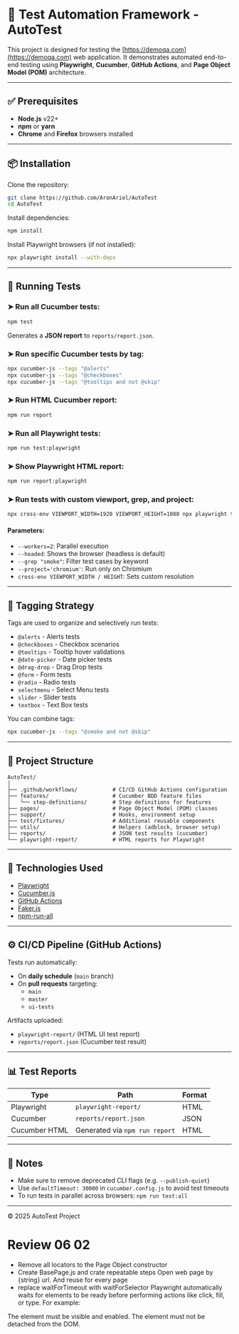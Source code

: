 # 🧪 Test Automation Framework - AutoTest

This project is designed for testing the [https://demoqa.com](https://demoqa.com) web application.
It demonstrates automated end-to-end testing using **Playwright**, **Cucumber**, **GitHub Actions**, and **Page Object Model (POM)** architecture.

---

## ✅ Prerequisites

- **Node.js** v22+
- **npm** or **yarn**
- **Chrome** and **Firefox** browsers installed

---

## 📦 Installation

Clone the repository:

```bash
git clone https://github.com/AronAriel/AutoTest
cd AutoTest
```

Install dependencies:

```bash
npm install
```

Install Playwright browsers (if not installed):

```bash
npx playwright install --with-deps
```

---

## 🚀 Running Tests

### ➤ Run all Cucumber tests:

```bash
npm test
```

Generates a **JSON report** to `reports/report.json`.

### ➤ Run specific Cucumber tests by tag:

```bash
npx cucumber-js --tags "@alerts"
npx cucumber-js --tags "@checkboxes"
npx cucumber-js --tags "@tooltips and not @skip"
```

### ➤ Run HTML Cucumber report:

```bash
npm run report
```

### ➤ Run all Playwright tests:

```bash
npm run test:playwright
```

### ➤ Show Playwright HTML report:

```bash
npm run report:playwright
```

### ➤ Run tests with custom viewport, grep, and project:

```bash
npx cross-env VIEWPORT_WIDTH=1920 VIEWPORT_HEIGHT=1080 npx playwright test --workers=2 --headed --grep "smoke" --project='chromium'
```

#### Parameters:

- `--workers=2`: Parallel execution
- `--headed`: Shows the browser (headless is default)
- `--grep "smoke"`: Filter test cases by keyword
- `--project='chromium'`: Run only on Chromium
- `cross-env VIEWPORT_WIDTH / HEIGHT`: Sets custom resolution

---

## 🧪 Tagging Strategy

Tags are used to organize and selectively run tests:

- `@alerts` - Alerts tests
- `@checkboxes` - Checkbox scenarios
- `@tooltips` - Tooltip hover validations
- `@date-picker` - Date picker tests
- `@drag-drop` - Drag Drop tests
- `@form` - Form tests
- `@radio` - Radio tests
- `selectmenu` - Select Menu tests
- `slider` - Slider tests
- `textbox` - Text Box tests


You can combine tags:

```bash
npx cucumber-js --tags "@smoke and not @skip"
```

---

## 🧱 Project Structure

```
AutoTest/
│
├── .github/workflows/           # CI/CD GitHub Actions configuration
├── features/                    # Cucumber BDD feature files
│   └── step-definitions/        # Step definitions for features
├── pages/                       # Page Object Model (POM) classes
├── support/                     # Hooks, environment setup
├── test/fixtures/               # Additional reusable components
├── utils/                       # Helpers (adblock, browser setup)
├── reports/                     # JSON test results (cucumber)
└── playwright-report/           # HTML reports for Playwright
```

---

## 🧪 Technologies Used

- [Playwright](https://playwright.dev/)
- [Cucumber.js](https://github.com/cucumber/cucumber-js)
- [GitHub Actions](https://github.com/features/actions)
- [Faker.js](https://github.com/faker-js/faker)
- [npm-run-all](https://github.com/mysticatea/npm-run-all)

---

## ⚙️ CI/CD Pipeline (GitHub Actions)

Tests run automatically:

- On **daily schedule** (`main` branch)
- On **pull requests** targeting:
  - `main`
  - `master`
  - `ui-tests`

Artifacts uploaded:

- `playwright-report/` (HTML UI test report)
- `reports/report.json` (Cucumber test result)

---

## 📊 Test Reports

| Type         | Path                         | Format  |
|--------------|------------------------------|---------|
| Playwright   | `playwright-report/`         | HTML    |
| Cucumber     | `reports/report.json`        | JSON    |
| Cucumber HTML| Generated via `npm run report` | HTML |

---

## 📌 Notes

- Make sure to remove deprecated CLI flags (e.g. `--publish-quiet`)
- Use `defaultTimeout: 30000` in `cucumber.config.js` to avoid test timeouts
- To run tests in parallel across browsers: `npm run test:all`

---

© 2025 AutoTest Project 

# Review 06 02

* Remove all locators to the Page Object constructor
* Create BasePage.js and crate repeatable steps Open web page by {string} url. And reuse for every page
*  replace waitForTimeout with waitForSelector
   Playwright automatically waits for elements to be ready before performing actions like click, fill, or type. For example:

The element must be visible and enabled.
The element must not be detached from the DOM.
